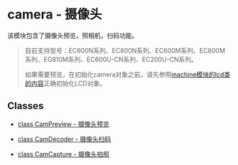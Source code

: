 # camera  - 摄像头

该模块包含了摄像头预览，照相机，扫码功能。

> 目前支持型号：EC600N系列、EC800N系列、EC600M系列、EC800M系列、EG810M系列、EC600U-CN系列、EC200U-CN系列。
>
> 如果需要预览，在初始化camera对象之前，请先参照[machine模块的lcd类的内容](machine.LCD.md)正确初始化LCD对象。

## Classes

- [class CamPreview - 摄像头预览](./camera.CamPreview.md)

- [class CamDecoder - 摄像头扫码](camera.CamDecoder.md)

- [class CamCapture - 摄像头拍照](camera.CamCapture.md)